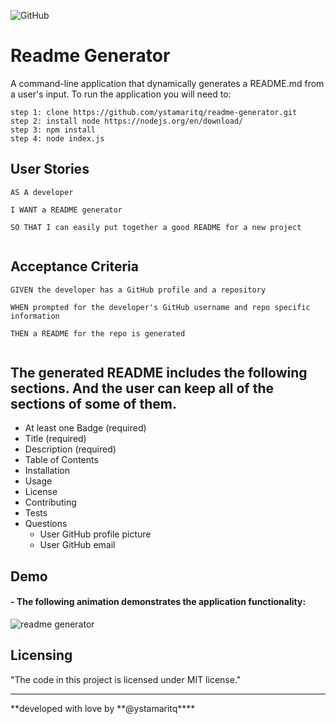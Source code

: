 ![GitHub](https://img.shields.io/github/license/ystamaritq/readme-generator)

# Readme Generator

A command-line application that dynamically generates a README.md from a user's input. To run the application you will need to:

```
step 1: clone https://github.com/ystamaritq/readme-generator.git
step 2: install node https://nodejs.org/en/download/
step 3: npm install
step 4: node index.js
```

## User Stories

```
AS A developer

I WANT a README generator

SO THAT I can easily put together a good README for a new project


```

## Acceptance Criteria

```
GIVEN the developer has a GitHub profile and a repository

WHEN prompted for the developer's GitHub username and repo specific information

THEN a README for the repo is generated


```

## The generated README includes the following sections. And the user can keep all of the sections of some of them.

- At least one Badge (required)
- Title (required)
- Description (required)
- Table of Contents
- Installation
- Usage
- License
- Contributing
- Tests
- Questions
  - User GitHub profile picture
  - User GitHub email

## Demo

#### - The following animation demonstrates the application functionality:

![readme generator](./assets/gif/readme-generator.gif)

## Licensing

"The code in this project is licensed under MIT license."

---

**developed with love by **@ystamaritq\*\*\*\*

